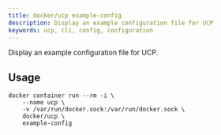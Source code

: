 ```yaml
---
title: docker/ucp example-config
description: Display an example configuration file for UCP
keywords: ucp, cli, config, configuration
---
```


Display an example configuration file for UCP.

## Usage

```
docker container run --rm -i \
    --name ucp \
    -v /var/run/docker.sock:/var/run/docker.sock \
    docker/ucp \
    example-config
```
